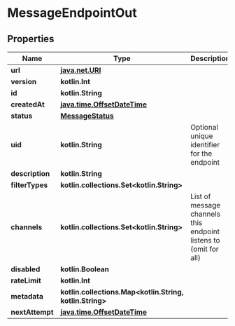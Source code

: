 
# MessageEndpointOut

## Properties
Name | Type | Description | Notes
------------ | ------------- | ------------- | -------------
**url** | [**java.net.URI**](java.net.URI.md) |  | 
**version** | **kotlin.Int** |  | 
**id** | **kotlin.String** |  | 
**createdAt** | [**java.time.OffsetDateTime**](java.time.OffsetDateTime.md) |  | 
**status** | [**MessageStatus**](MessageStatus.md) |  | 
**uid** | **kotlin.String** | Optional unique identifier for the endpoint |  [optional]
**description** | **kotlin.String** |  |  [optional]
**filterTypes** | **kotlin.collections.Set&lt;kotlin.String&gt;** |  |  [optional]
**channels** | **kotlin.collections.Set&lt;kotlin.String&gt;** | List of message channels this endpoint listens to (omit for all) |  [optional]
**disabled** | **kotlin.Boolean** |  |  [optional]
**rateLimit** | **kotlin.Int** |  |  [optional]
**metadata** | **kotlin.collections.Map&lt;kotlin.String, kotlin.String&gt;** |  |  [optional]
**nextAttempt** | [**java.time.OffsetDateTime**](java.time.OffsetDateTime.md) |  |  [optional]



